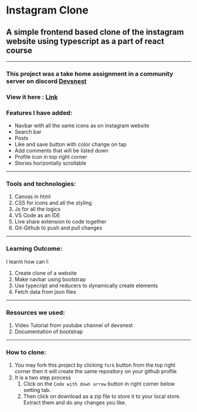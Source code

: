 # Instagram Clone
## A simple frontend based clone of the instagram website using typescript as a part of react course

---
### This project was a take home assignment in a community server on discord [Devsnest](https://www.devsnest.in/)

### View it here : [Link](https://myinstagramclone.netlify.app/)

### Features I have added:

- Navbar with all the same icons as on instagram website
- Search bar
- Posts
- Like and save button with color change on tap
- Add comments that will be listed down
- Profile icon in top right corner
- Stories horizontally scrollable 

---

### Tools and technologies:
1. Canvas in html
2. CSS for icons and all the styling
3. Js for all the logics
4. VS Code as an IDE
5. Live share extension to code together
6. Git-Github to push and pull changes
---

### Learning Outcome:
I learnt how can I:
1. Create clone of a website
2. Make navbar using bootstrap
3. Use typecript and reducers to dynamically create elements
4. Fetch data from json files

---

### Resources we used:
1. Video Tutorial from youtube channel of devsnest
2. Documentation of bootstrap

---

### How to clone:
1. You may fork this project by clicking `fork` button from the top right corner then it will create the same repository on your github profile
2. It is a two step process
    1. Click on the `Code with down arrow` button in right corner below setting tab.
    2. Then click on download as a zip file to store it to your local store. Extract them and do any changes you like.
